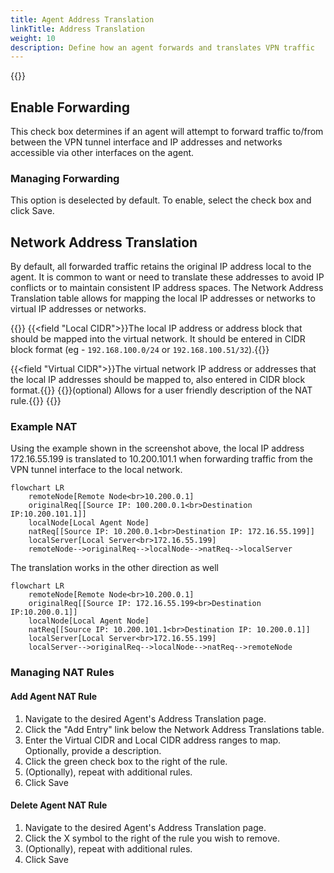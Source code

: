 ```yaml
---
title: Agent Address Translation
linkTitle: Address Translation
weight: 10
description: Define how an agent forwards and translates VPN traffic
---
```

{{<tgimg src="agent-nat.png" width="90%">}}

## Enable Forwarding
This check box determines if an agent will attempt to forward traffic to/from between the VPN tunnel interface and IP addresses and networks accessible via other interfaces on the agent. 

### Managing Forwarding
This option is deselected by default. To enable, select the check box and click Save.

## Network Address Translation
By default, all forwarded traffic retains the original IP address local to the agent. It is common to want or need to translate these addresses to avoid IP conflicts or to maintain consistent IP address spaces. The Network Address Translation table allows for mapping the local IP addresses or networks to virtual IP addresses or networks. 

{{<fields>}}
{{<field "Local CIDR">}}The local IP address or address block that should be mapped into the virtual network. It should be entered in CIDR block format (eg - `192.168.100.0/24` or `192.168.100.51/32`).{{</field>}}

{{<field "Virtual CIDR">}}The virtual network IP address or addresses that the local IP addresses should be mapped to, also entered in CIDR block format.{{</field>}}
{{<field Description>}}(optional) Allows for a user friendly description of the NAT rule.{{</field>}}
{{</fields>}}

### Example NAT

Using the example shown in the screenshot above, the local IP address 172.16.55.199 is translated to 10.200.101.1 when forwarding traffic from the VPN tunnel interface to the local network.

```mermaid
flowchart LR
    remoteNode[Remote Node<br>10.200.0.1]
    originalReq[[Source IP: 100.200.0.1<br>Destination IP:10.200.101.1]]
    localNode[Local Agent Node]
    natReq[[Source IP: 10.200.0.1<br>Destination IP: 172.16.55.199]]
    localServer[Local Server<br>172.16.55.199]
    remoteNode-->originalReq-->localNode-->natReq-->localServer
```

The translation works in the other direction as well
```mermaid
flowchart LR
    remoteNode[Remote Node<br>10.200.0.1]
    originalReq[[Source IP: 172.16.55.199<br>Destination IP:10.200.0.1]]
    localNode[Local Agent Node]
    natReq[[Source IP: 10.200.101.1<br>Destination IP: 10.200.0.1]]
    localServer[Local Server<br>172.16.55.199]
    localServer-->originalReq-->localNode-->natReq-->remoteNode
```

### Managing NAT Rules

#### Add Agent NAT Rule
1. Navigate to the desired Agent's Address Translation page.
1. Click the "Add Entry" link below the Network Address Translations table.
1. Enter the Virtual CIDR and Local CIDR address ranges to map. Optionally, provide a description.
1. Click the green check box to the right of the rule.
1. (Optionally), repeat with additional rules.
1. Click Save

#### Delete Agent NAT Rule
1. Navigate to the desired Agent's Address Translation page.
1. Click the X symbol to the right of the rule you wish to remove.
1. (Optionally), repeat with additional rules.
1. Click Save
